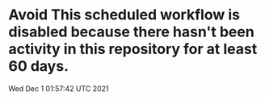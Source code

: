 # Avoid This scheduled workflow is disabled because there hasn't been activity in this repository for at least 60 days.
Wed Dec  1 01:57:42 UTC 2021
